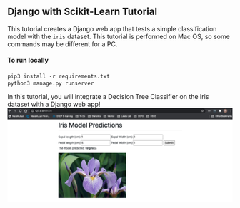 
## Django with Scikit-Learn Tutorial
This tutorial creates a Django web app that tests a simple classification model with the `iris` dataset. This tutorial is performed on Mac OS, so some commands may be different for a PC.

#### To run locally
```
pip3 install -r requirements.txt
python3 manage.py runserver
```

In this tutorial, you will integrate a Decision Tree Classifier on the Iris dataset with a Django web app!
<img src="tutorial_imgs/model-prediction-images.png">
